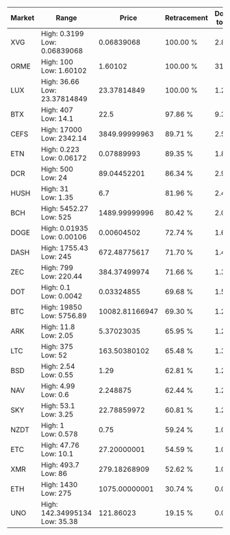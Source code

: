 | Market | Range | Price| Retracement | Doubles to 50% |
| --- | --- | --- | --- | --- |
| XVG | High: 0.3199<br />Low: 0.06839068 | 0.06839068 | 100.00 % | 2.84 |
| ORME | High: 100<br />Low: 1.60102 | 1.60102 | 100.00 % | 31.73 |
| LUX | High: 36.66<br />Low: 23.37814849 | 23.37814849 | 100.00 % | 1.28 |
| BTX | High: 407<br />Low: 14.1 | 22.5 | 97.86 % | 9.36 |
| CEFS | High: 17000<br />Low: 2342.14 | 3849.99999963 | 89.71 % | 2.51 |
| ETN | High: 0.223<br />Low: 0.06172 | 0.07889993 | 89.35 % | 1.80 |
| DCR | High: 500<br />Low: 24 | 89.04452201 | 86.34 % | 2.94 |
| HUSH | High: 31<br />Low: 1.35 | 6.7 | 81.96 % | 2.41 |
| BCH | High: 5452.27<br />Low: 525 | 1489.99999996 | 80.42 % | 2.01 |
| DOGE | High: 0.01935<br />Low: 0.00106 | 0.00604502 | 72.74 % | 1.69 |
| DASH | High: 1755.43<br />Low: 245 | 672.48775617 | 71.70 % | 1.49 |
| ZEC | High: 799<br />Low: 220.44 | 384.37499974 | 71.66 % | 1.33 |
| DOT | High: 0.1<br />Low: 0.0042 | 0.03324855 | 69.68 % | 1.57 |
| BTC | High: 19850<br />Low: 5756.89 | 10082.81166947 | 69.30 % | 1.27 |
| ARK | High: 11.8<br />Low: 2.05 | 5.37023035 | 65.95 % | 1.29 |
| LTC | High: 375<br />Low: 52 | 163.50380102 | 65.48 % | 1.31 |
| BSD | High: 2.54<br />Low: 0.55 | 1.29 | 62.81 % | 1.20 |
| NAV | High: 4.99<br />Low: 0.6 | 2.248875 | 62.44 % | 1.24 |
| SKY | High: 53.1<br />Low: 3.25 | 22.78859972 | 60.81 % | 1.24 |
| NZDT | High: 1<br />Low: 0.578 | 0.75 | 59.24 % | 1.05 |
| ETC | High: 47.76<br />Low: 10.1 | 27.20000001 | 54.59 % | 1.06 |
| XMR | High: 493.7<br />Low: 86 | 279.18268909 | 52.62 % | 1.04 |
| ETH | High: 1430<br />Low: 275 | 1075.00000001 | 30.74 % | 0.00 |
| UNO | High: 142.34995134<br />Low: 35.38 | 121.86023 | 19.15 % | 0.00 |
